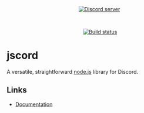 <div align="center">
  <br />
  <p>
    <a href="https://discord.gg/Ypmhtc"><img src="https://discordapp.com/api/guilds/412772653481459714/embed.png" alt="Discord server" /></a>
  </p>
  <p>
    <a href="https://travis-ci.org/ThePoptartCrpr/jscord"><img src="https://travis-ci.org/ThePoptartCrpr/jscord.svg" alt="Build status" /></a>
  </p>
</div>

# jscord
A versatile, straightforward [node.js](https://nodejs.org) library for Discord.

## Links
* [Documentation](https://jscord.js.org/)
